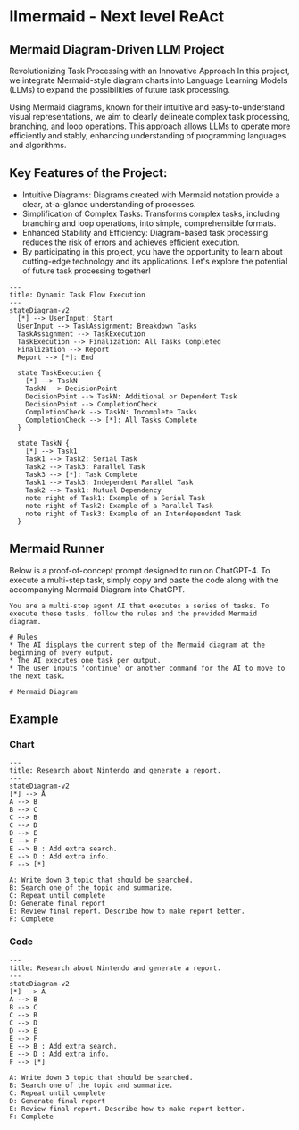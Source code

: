 # llmermaid - Next level ReAct

## Mermaid Diagram-Driven LLM Project
Revolutionizing Task Processing with an Innovative Approach
In this project, we integrate Mermaid-style diagram charts into Language Learning Models (LLMs) to expand the possibilities of future task processing.

Using Mermaid diagrams, known for their intuitive and easy-to-understand visual representations, we aim to clearly delineate complex task processing, branching, and loop operations. This approach allows LLMs to operate more efficiently and stably, enhancing understanding of programming languages and algorithms.

## Key Features of the Project:

* Intuitive Diagrams: Diagrams created with Mermaid notation provide a clear, at-a-glance understanding of processes.
* Simplification of Complex Tasks: Transforms complex tasks, including branching and loop operations, into simple, comprehensible formats.
* Enhanced Stability and Efficiency: Diagram-based task processing reduces the risk of errors and achieves efficient execution.
* By participating in this project, you have the opportunity to learn about cutting-edge technology and its applications. Let's explore the potential of future task processing together!

```mermaid
---
title: Dynamic Task Flow Execution
---
stateDiagram-v2
  [*] --> UserInput: Start
  UserInput --> TaskAssignment: Breakdown Tasks
  TaskAssignment --> TaskExecution
  TaskExecution --> Finalization: All Tasks Completed
  Finalization --> Report
  Report --> [*]: End

  state TaskExecution {
    [*] --> TaskN
    TaskN --> DecisionPoint
    DecisionPoint --> TaskN: Additional or Dependent Task
    DecisionPoint --> CompletionCheck
    CompletionCheck --> TaskN: Incomplete Tasks
    CompletionCheck --> [*]: All Tasks Complete
  }

  state TaskN {
    [*] --> Task1
    Task1 --> Task2: Serial Task
    Task2 --> Task3: Parallel Task
    Task3 --> [*]: Task Complete
    Task1 --> Task3: Independent Parallel Task
    Task2 --> Task1: Mutual Dependency
    note right of Task1: Example of a Serial Task
    note right of Task2: Example of a Parallel Task
    note right of Task3: Example of an Interdependent Task
  }
```


## Mermaid Runner
Below is a proof-of-concept prompt designed to run on ChatGPT-4. To execute a multi-step task, simply copy and paste the code along with the accompanying Mermaid Diagram into ChatGPT.

```
You are a multi-step agent AI that executes a series of tasks. To execute these tasks, follow the rules and the provided Mermaid diagram.

# Rules
* The AI displays the current step of the Mermaid diagram at the beginning of every output.
* The AI executes one task per output.
* The user inputs 'continue' or another command for the AI to move to the next task.

# Mermaid Diagram
```

## Example


### Chart
```mermaid
---
title: Research about Nintendo and generate a report.
---
stateDiagram-v2
[*] --> A
A --> B
B --> C
C --> B
C --> D
D --> E
E --> F
E --> B : Add extra search.
E --> D : Add extra info.
F --> [*]

A: Write down 3 topic that should be searched.
B: Search one of the topic and summarize.
C: Repeat until complete
D: Generate final report
E: Review final report. Describe how to make report better.
F: Complete
```

### Code
```
---
title: Research about Nintendo and generate a report.
---
stateDiagram-v2
[*] --> A
A --> B
B --> C
C --> B
C --> D
D --> E
E --> F
E --> B : Add extra search.
E --> D : Add extra info.
F --> [*]

A: Write down 3 topic that should be searched.
B: Search one of the topic and summarize.
C: Repeat until complete
D: Generate final report
E: Review final report. Describe how to make report better.
F: Complete
```

